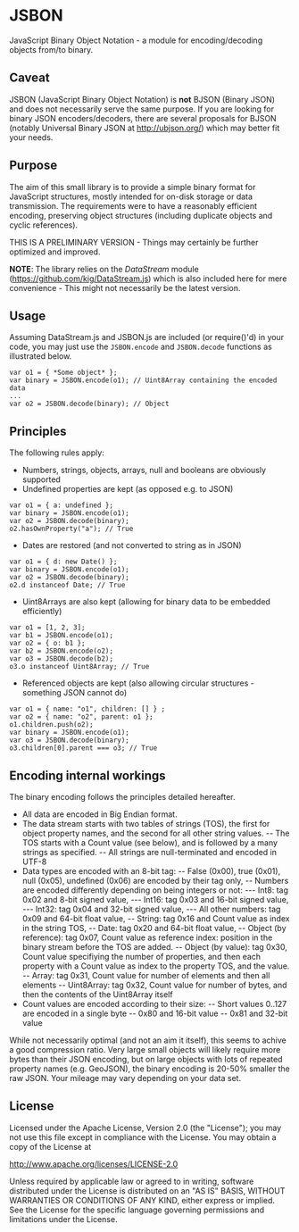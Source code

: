 # JSBON
JavaScript Binary Object Notation - a module for encoding/decoding objects from/to binary.

## Caveat

JSBON (JavaScript Binary Object Notation) is **not** BJSON (Binary JSON) and does not necessarily serve the same purpose.
If you are looking for binary JSON encoders/decoders, there are several proposals for BJSON (notably Universal Binary 
JSON at http://ubjson.org/) which may better fit your needs.

## Purpose

The aim of this small library is to provide a simple binary format for JavaScript structures, mostly intended for on-disk storage or data transmission. The requirements were to have a reasonably efficient encoding, preserving object structures (including duplicate objects and cyclic references).

THIS IS A PRELIMINARY VERSION - Things may certainly be further optimized and improved.

**NOTE**: The library relies on the *DataStream* module (https://github.com/kig/DataStream.js) which is also included here for mere convenience - This might not necessarily be the latest version.

## Usage

Assuming DataStream.js and JSBON.js are included (or require()'d) in your code, you may just use the `JSBON.encode` and `JSBON.decode` functions as illustrated below.

```
var o1 = { *Some object* };
var binary = JSBON.encode(o1); // Uint8Array containing the encoded data
...
var o2 = JSBON.decode(binary); // Object
```

## Principles

The following rules apply:
- Numbers, strings, objects, arrays, null and booleans are obviously supported
- Undefined properties are kept (as opposed e.g. to JSON)
```
var o1 = { a: undefined };
var binary = JSBON.encode(o1);
var o2 = JSBON.decode(binary); 
o2.hasOwnProperty("a"); // True
```
- Dates are restored (and not converted to string as in JSON)
```
var o1 = { d: new Date() };
var binary = JSBON.encode(o1);
var o2 = JSBON.decode(binary); 
o2.d instanceof Date; // True
```
- Uint8Arrays are also kept (allowing for binary data to be embedded efficiently)
```
var o1 = [1, 2, 3];
var b1 = JSBON.encode(o1);
var o2 = { o: b1 };
var b2 = JSBON.encode(o2);
var o3 = JSBON.decode(b2); 
o3.o instanceof Uint8Array; // True
```
- Referenced objects are kept (also allowing circular structures - something JSON cannot do) 
```
var o1 = { name: "o1", children: [] } ;
var o2 = { name: "o2", parent: o1 };
o1.children.push(o2);
var binary = JSBON.encode(o1);
var o3 = JSBON.decode(binary); 
o3.children[0].parent === o3; // True
```

## Encoding internal workings

The binary encoding follows the principles detailed hereafter.
- All data are encoded in Big Endian format.
- The data stream starts with two tables of strings (TOS), the first for object property names, and the second for all other string values.
-- The TOS starts with a Count value (see below), and is followed by a many strings as specified.
-- All strings are null-terminated and encoded in UTF-8
- Data types are encoded with an 8-bit tag:
-- False (0x00), true (0x01), null (0x05), undefined (0x06) are encoded by their tag only,
-- Numbers are encoded differently depending on being integers or not:
--- Int8: tag 0x02 and 8-bit signed value,
--- Int16: tag 0x03 and 16-bit signed value,
--- Int32: tag 0x04 and 32-bit signed value,
--- All other numbers: tag 0x09 and 64-bit float value,
-- String: tag 0x16 and Count value as index in the string TOS,
-- Date: tag 0x20 and 64-bit float value,
-- Object (by reference): tag 0x07, Count value as reference index: position in the binary stream before the TOS are added.
-- Object (by value): tag 0x30, Count value specifiying the number of properties, and then each property with a Count value as index to the property TOS, and the value.
-- Array: tag 0x31, Count value for number of elements and then all elements
-- Uint8Array: tag 0x32, Count value for number of bytes, and then the contents of the Uint8Array itself
- Count values are encoded according to their size:
-- Short values 0..127 are encoded in a single byte
-- 0x80 and 16-bit value
-- 0x81 and 32-bit value

While not necessarily optimal (and not an aim it itself), this seems to achive a good compression ratio. Very large small objects will likely require more bytes than their JSON encoding, but on large objects with lots of repeated property names (e.g. GeoJSON), the binary encoding is 20-50% smaller the raw JSON. Your mileage may vary depending on your data set.

## License

Licensed under the Apache License, Version 2.0 (the "License"); you may not use this file except in compliance with the License. You may obtain a copy of the License at

http://www.apache.org/licenses/LICENSE-2.0

Unless required by applicable law or agreed to in writing, software distributed under the License is distributed on an "AS IS" BASIS, WITHOUT WARRANTIES OR CONDITIONS OF ANY KIND, either express or implied. See the License for the specific language governing permissions and limitations under the License.
